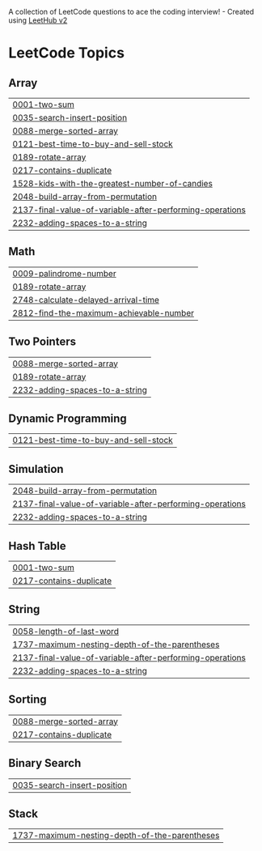A collection of LeetCode questions to ace the coding interview! - Created using [LeetHub v2](https://github.com/arunbhardwaj/LeetHub-2.0)
<!---LeetCode Topics Start-->
# LeetCode Topics
## Array
|  |
| ------- |
| [0001-two-sum](https://github.com/Amaljith34/leetcode/tree/master/0001-two-sum) |
| [0035-search-insert-position](https://github.com/Amaljith34/leetcode/tree/master/0035-search-insert-position) |
| [0088-merge-sorted-array](https://github.com/Amaljith34/leetcode/tree/master/0088-merge-sorted-array) |
| [0121-best-time-to-buy-and-sell-stock](https://github.com/Amaljith34/leetcode/tree/master/0121-best-time-to-buy-and-sell-stock) |
| [0189-rotate-array](https://github.com/Amaljith34/leetcode/tree/master/0189-rotate-array) |
| [0217-contains-duplicate](https://github.com/Amaljith34/leetcode/tree/master/0217-contains-duplicate) |
| [1528-kids-with-the-greatest-number-of-candies](https://github.com/Amaljith34/leetcode/tree/master/1528-kids-with-the-greatest-number-of-candies) |
| [2048-build-array-from-permutation](https://github.com/Amaljith34/leetcode/tree/master/2048-build-array-from-permutation) |
| [2137-final-value-of-variable-after-performing-operations](https://github.com/Amaljith34/leetcode/tree/master/2137-final-value-of-variable-after-performing-operations) |
| [2232-adding-spaces-to-a-string](https://github.com/Amaljith34/leetcode/tree/master/2232-adding-spaces-to-a-string) |
## Math
|  |
| ------- |
| [0009-palindrome-number](https://github.com/Amaljith34/leetcode/tree/master/0009-palindrome-number) |
| [0189-rotate-array](https://github.com/Amaljith34/leetcode/tree/master/0189-rotate-array) |
| [2748-calculate-delayed-arrival-time](https://github.com/Amaljith34/leetcode/tree/master/2748-calculate-delayed-arrival-time) |
| [2812-find-the-maximum-achievable-number](https://github.com/Amaljith34/leetcode/tree/master/2812-find-the-maximum-achievable-number) |
## Two Pointers
|  |
| ------- |
| [0088-merge-sorted-array](https://github.com/Amaljith34/leetcode/tree/master/0088-merge-sorted-array) |
| [0189-rotate-array](https://github.com/Amaljith34/leetcode/tree/master/0189-rotate-array) |
| [2232-adding-spaces-to-a-string](https://github.com/Amaljith34/leetcode/tree/master/2232-adding-spaces-to-a-string) |
## Dynamic Programming
|  |
| ------- |
| [0121-best-time-to-buy-and-sell-stock](https://github.com/Amaljith34/leetcode/tree/master/0121-best-time-to-buy-and-sell-stock) |
## Simulation
|  |
| ------- |
| [2048-build-array-from-permutation](https://github.com/Amaljith34/leetcode/tree/master/2048-build-array-from-permutation) |
| [2137-final-value-of-variable-after-performing-operations](https://github.com/Amaljith34/leetcode/tree/master/2137-final-value-of-variable-after-performing-operations) |
| [2232-adding-spaces-to-a-string](https://github.com/Amaljith34/leetcode/tree/master/2232-adding-spaces-to-a-string) |
## Hash Table
|  |
| ------- |
| [0001-two-sum](https://github.com/Amaljith34/leetcode/tree/master/0001-two-sum) |
| [0217-contains-duplicate](https://github.com/Amaljith34/leetcode/tree/master/0217-contains-duplicate) |
## String
|  |
| ------- |
| [0058-length-of-last-word](https://github.com/Amaljith34/leetcode/tree/master/0058-length-of-last-word) |
| [1737-maximum-nesting-depth-of-the-parentheses](https://github.com/Amaljith34/leetcode/tree/master/1737-maximum-nesting-depth-of-the-parentheses) |
| [2137-final-value-of-variable-after-performing-operations](https://github.com/Amaljith34/leetcode/tree/master/2137-final-value-of-variable-after-performing-operations) |
| [2232-adding-spaces-to-a-string](https://github.com/Amaljith34/leetcode/tree/master/2232-adding-spaces-to-a-string) |
## Sorting
|  |
| ------- |
| [0088-merge-sorted-array](https://github.com/Amaljith34/leetcode/tree/master/0088-merge-sorted-array) |
| [0217-contains-duplicate](https://github.com/Amaljith34/leetcode/tree/master/0217-contains-duplicate) |
## Binary Search
|  |
| ------- |
| [0035-search-insert-position](https://github.com/Amaljith34/leetcode/tree/master/0035-search-insert-position) |
## Stack
|  |
| ------- |
| [1737-maximum-nesting-depth-of-the-parentheses](https://github.com/Amaljith34/leetcode/tree/master/1737-maximum-nesting-depth-of-the-parentheses) |
<!---LeetCode Topics End-->